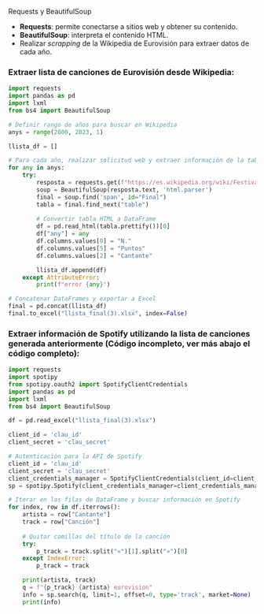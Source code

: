 Requests y BeautifulSoup

- **Requests**: permite conectarse a sitios web y obtener su contenido.
- **BeautifulSoup**: interpreta el contenido HTML.
- Realizar *scrapping* de la Wikipedia de Eurovisión para extraer datos de cada año.

### Extraer lista de canciones de Eurovisión desde Wikipedia:

```Python
import requests
import pandas as pd
import lxml
from bs4 import BeautifulSoup

# Definir rango de años para buscar en Wikipedia
anys = range(2000, 2023, 1)

llista_df = []

# Para cada año, realizar solicitud web y extraer información de la tabla de Eurovisión
for any in anys:
    try:
        resposta = requests.get(f"https://es.wikipedia.org/wiki/Festival_de_la_Canci%C3%B3n_de_Eurovisi%C3%B3n_{any}")
        soup = BeautifulSoup(resposta.text, 'html.parser')
        final = soup.find('span', id="Final")
        tabla = final.find_next("table")
        
        # Convertir tabla HTML a DataFrame
        df = pd.read_html(tabla.prettify())[0]
        df["any"] = any
        df.columns.values[0] = "N."
        df.columns.values[5] = "Puntos"
        df.columns.values[2] = "Cantante"

        llista_df.append(df)
    except AttributeError:
        print(f"error {any}")

# Concatenar DataFrames y exportar a Excel
final = pd.concat(llista_df)
final.to_excel("llista_final(3).xlsx", index=False)
```

### Extraer información de Spotify utilizando la lista de canciones generada anteriormente (Código incompleto, ver más abajo el código completo):

```Python
import requests
import spotipy
from spotipy.oauth2 import SpotifyClientCredentials
import pandas as pd
import lxml
from bs4 import BeautifulSoup

df = pd.read_excel("llista_final(3).xlsx")

client_id = 'clau_id'
client_secret = 'clau_secret'

# Autenticación para la API de Spotify
client_id = 'clau_id'
client_secret = 'clau_secret'
client_credentials_manager = SpotifyClientCredentials(client_id=client_id, client_secret=client_secret)
sp = spotipy.Spotify(client_credentials_manager=client_credentials_manager)

# Iterar en las filas de DataFrame y buscar información en Spotify
for index, row in df.iterrows():
    artista = row["Cantante"]
    track = row["Canción"]
    
    # Quitar comillas del título de la canción
    try:
        p_track = track.split("«")[1].split("»")[0]
    except IndexError:
        p_track = track

    print(artista, track)
    q = f"{p_track} {artista} eurovision"
    info = sp.search(q, limit=1, offset=0, type='track', market=None)
    print(info)
```
